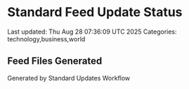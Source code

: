 # Standard Feed Update Status
Last updated: Thu Aug 28 07:36:09 UTC 2025
Categories: technology,business,world

## Feed Files Generated

Generated by Standard Updates Workflow
